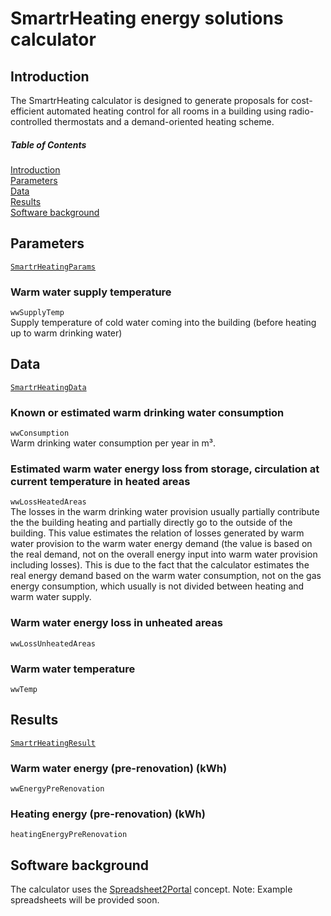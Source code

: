 # SmartrHeating energy solutions calculator

## Introduction
The SmartrHeating calculator is designed to generate proposals for cost-efficient automated heating control for all rooms in a building using radio-controlled thermostats and a demand-oriented heating scheme.

##### Table of Contents
[Introduction](#introduction)  
[Parameters](#parameters)  
[Data](#data)  
[Results](#results)  
[Software background](#software-background)  

## Parameters
[`SmartrHeatingParams`](https://github.com/smartrplace/smartr-efficiency/blob/master/smartr-heating-server/src/main/java/extensionmodel/smarteff/smartrheating/SmartrHeatingParams.java) 

### Warm water supply temperature
`wwSupplyTemp`  
Supply temperature of cold water coming into the building (before heating up to warm drinking water)


## Data
[`SmartrHeatingData`](https://github.com/smartrplace/smartr-efficiency/blob/master/smartr-heating-server/src/main/java/extensionmodel/smarteff/smartrHeating/SmartrHeatingData.java)  

### Known or estimated warm drinking water consumption
`wwConsumption`  
Warm drinking water consumption per year in m³.


### Estimated warm water energy loss from storage, circulation at current temperature in heated areas
`wwLossHeatedAreas`  
The losses in the warm drinking water provision usually partially contribute the the building heating and partially directly go to the outside of the building. This value estimates the relation of losses generated by warm water provision to the warm water energy demand (the value is based on the real demand, not on the overall energy input into warm water provision including losses). This is due to the fact that the calculator estimates the real energy demand based on the warm water consumption, not on the gas energy consumption, which usually is not divided between heating and warm water supply.

### Warm water energy loss in unheated areas
`wwLossUnheatedAreas`  

### Warm water temperature
`wwTemp`  

## Results
[`SmartrHeatingResult`](https://github.com/smartrplace/smartr-efficiency/blob/master/smartr-heating-server/src/main/java/extensionmodel/smarteff/smartrheating/SmartrHeatingResult.java)  

### Warm water energy (pre-renovation) (kWh)
`wwEnergyPreRenovation`  

### Heating energy (pre-renovation) (kWh)
`heatingEnergyPreRenovation`  


## Software background
The calculator uses the [Spreadsheet2Portal](https://github.com/smartrplace/smartr-efficiency/blob/master/Spreadsheet2Portal.md) concept.
Note: Example spreadsheets will be provided soon.
